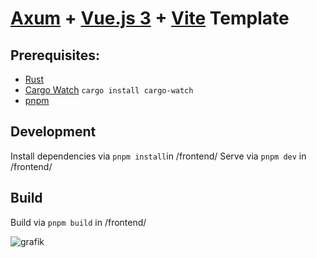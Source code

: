 # [Axum](https://github.com/tokio-rs/axum) + [Vue.js 3](https://vuejs.org/) + [Vite](https://vitejs.dev/) Template
## Prerequisites:
- [Rust](https://www.rust-lang.org/)
- [Cargo Watch](https://crates.io/crates/cargo-watch) ```cargo install cargo-watch```
- [pnpm](https://pnpm.io/)
## Development
Install dependencies via ```pnpm install```in /frontend/
Serve via ```pnpm dev``` in /frontend/
## Build
Build via ```pnpm build``` in /frontend/

![grafik](https://github.com/IllustrisJack/axum-vue-template/assets/76592751/8cf81597-f5fb-4b7f-8d35-3f419eabe0bc)




